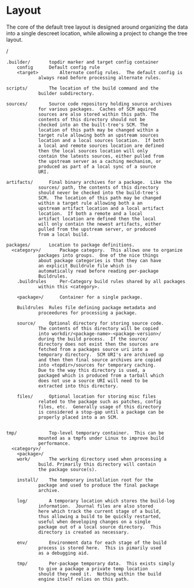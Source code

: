 Layout
======

The core of the default tree layout is designed around organizing the data into
a single descreet location, while allowing a project to change the tree layout.

<topdir>/

	.builder/		topdir marker and target config container
	    config		Default config rule
	    <target>		Alternate config rules.  The default config is
				always read before processing alternate rules.

	scripts/		The location of the build command and the
				builder subdirectory.

	sources/		Source code repository holding source archives
				for various packages.  Caches of SCM aquired
				sources are also stored within this path. The
				contents of this directory should not be
				checked into an the built-tree's SCM. The
				location of this path may be changed within a
				target rule allowing both an upstream sources
				location and a local sources location.  If both
				a local and remote sources location are defined
				then the local sources location will only
				contain the latests sources, either pulled from
				the upstream server as a caching mechanism, or
				produced as part of a local sync of a source
				URI.

	artifacts/		Final binary archives for a package.  Like the
				sources/ path, the contents of this directory
				should never be checked into the build-tree's
				SCM.  The location of this path may be changed
				within a target rule allowing both a an
				upstream artifact location and a local artifact
				location.  If both a remote and a local
				artifact location are defined then the local
				will only contain the newest artifacts, either
				pulled from the upstream server, or produced
				from a local build.

	packages/		Location to package definitions.
	  <category>/		Package category.  This allows one to organize
				packages into groups.  One of the nice things
				about package categories is that they can have
				an explicit Buildrule file which is
				automatically read before reading per-package
				Buildrules.
	    .buildrules		Per-Category build rules shared by all packages
				within this <category>.

	    <package>/		Container for a single package.

		Buildrules	Rules file defining package metadata and
				proceedures for processing a package.

		source/		Optional directory for storing source code.
				The contents of this directory will be copied
				into workdir/<package-name>-<package-version>/
				during the build process.  If the source/
				directory does not exist then the sources are
				fetched from a packages source uri into a
				temporary directory.  SCM URI's are archived up
				and then then final source archives are copied
				into <topdir>/sources for temporary caching.
				Due to the way this directory is used, a
				packaged which is produced from a tarball which
				does not use a source URI will need to be
				extracted into this directory.

		files/		Optional location for storing misc files
				related to the package such as patches, config
				files, etc.  Generally usage of this directory
				is considered a stop-gap until a package can be
				properly placed into a an SCM.


	tmp/			Top-level temporary container.  This can be
				mounted as a tmpfs under Linux to improve build
				performance.
	  <category>/
	    <package>/
		work/		The working directory used when processing a
				build. Primarily this directory will contain
				the package source(s).

		install/	The temporary installation root for the
				package and used to produce the final package
				archive.

		log/		A temporary location which stores the build-log
				information.  Journal files are also stored
				here which track the current stage of a build,
				thus allowing a build to be quickly restarted,
				useful when developing changes on a single
				package out of a local source directory.  This
				directory is created as necessary.

		env/		Environment data for each stage of the build
				process is stored here.  This is pimarily used
				as a debugging aid.

		tmp/		Per-package temporary data.  This exists simply
				to give a package a private temp location
				should they need it.  Nothing within the build
				engine itself relies on this path.
